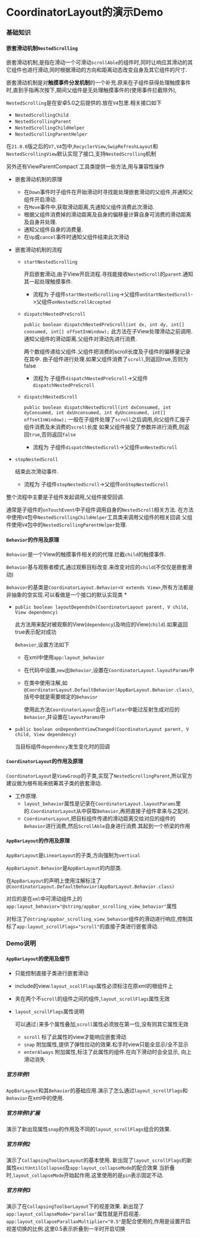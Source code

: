 # CoordinatorLayout的演示Demo

### 基础知识
#### 嵌套滑动机制`NestedScrolling`
嵌套滑动机制,是指在滑动一个可滑动`scrollAble`的组件时,同时让响应其滑动的其它组件也进行滑动,同时根据滑动的方向和距离动态改变自身及其它组件的尺寸.

嵌套滑动机制是对**触摸事件分发机制**的一个补充.原来在子组件获得处理触摸事件时,直到手指再次按下,期间父组件是无处理触摸事件的(使用事件拦截除外),

`NestedScrolling`是在安卓5.0之后提供的.放在`V4`包里.相关接口如下
* `NestedScrollingChild`
* `NestedScrollingParent`
* `NestedScrollingChildHelper`
* `NestedScrollingParentHelper`

在`21.0.0`版之后的`V7,V4`包中,`RecyclerView`,`SwipRefreshLayout`和`NestedScrollingView`默认实现了接口,支持`NestedScrolling`机制

另外还有ViewParentCompact`工具类提供一些方法,用与兼容性操作

* 嵌套滑动机制的原理

    * 在`Down`事件时子组件在开始滑动时寻找能处理嵌套滑动的父组件,并通知父组件开启滑动.
    * 在`Move`事件中,获取滑动距离,先通知父组件消费此次滑动.
    * 根据父组件消费掉的滑动距离及自身的偏移量计算自身可消费的滑动距离及自身并处理.
    * 通知父组件自身的消费量.
    * 在`Up`或`cancel`事件时通知父组件结束此次滑动
* 嵌套滑动机制的流程
    * `startNestedScrolling`

        开启嵌套滑动,由子View开启流程.寻找能接收`NestedScroll`的`parent`.通知其一起处理触摸事件.
        * 流程为 子组件`startNestedScrolling`->父组件`onStartNestedScroll`->父组件`onNestedScrollAccepted`
    * `dispatchNestedPreScroll`

        `public boolean dispatchNestedPreScroll(int dx, int dy, int[] consumed, int[] offsetInWindow);`
       此方法在子View处理滑动之前调用.通知父组件的滑动距离.父组件对滑动先进行消费.

        两个数组传递给父组件.父组件把消费的scroll长度及子组件的偏移量记录在其中.
        由子组件进行处理.如果父组件消费了`scroll`,则返回true,否则为false
        * 流程为 子组件`dispatchNestedPreScroll`->父组件`dispatchNestedPreScroll`
    * `dispatchNestedScroll`

        `public boolean dispatchNestedScroll(int dxConsumed, int dyConsumed,
                     int dxUnconsumed, int dyUnconsumed, int[] offsetInWindow);`
       一般在子组件处理了`scroll`之后调用,向父组件汇报子组件消费及未消费的`scroll`长度
      如果父组件接受了参数并进行消费,则返回`true`,否则返回`false`
      * 流程为 子组件`dispatchNestedScroll`->父组件`onNestedScroll`
*   `stopNestedScroll`

       结束此次滑动事件.
       * 流程为 子组件`stopNestedScroll`->父组件`onStopNestedScroll`

整个流程中主要是子组件发起调用,父组件接受回调.

通常是子组件的`onTouchEvent`中子组件调用自身的`NestedScroll`相关方法.
在方法中使用`V4`包中`NestedScrollingChildHelper`工具类来调用父组件的相关回调
父组件使用`V4`包中的`NestedScrollingParentHelper`处理.

#### `Behavior`的作用及原理
`Behavior`是一个View的触摸事件相关的的代理.拦截`child`的触摸事件.

`Behavior`基与观察者模式,通过观察目标改变.来改变对应的`child`(不仅仅是嵌套滑动)

`Behavior`的基类是`CoordinatorLayout.Behavior<V extends View>`,所有方法都是非抽象的空实现.可以看做是一个接口的默认实现类
*
* `public boolean layoutDependsOn(CoordinatorLayout parent, V child, View dependency)`

    此方法用来配对被观察的View(`dependency`)及响应的View(`child`).如果返回true表示配对成功

    `Behavior`,设置方法如下
    * 在xml中使用`app:layout_behavior`
    * 在代码中设置,`new`出`Behavior`,设置在`CoordinatorLayout.layoutParams`中
    * 在类中使用注解,如`@CoordinatorLayout.DefaultBehavior(AppBarLayout.Behavior.class)`,括号中就是需要绑定的`Behavior`

        使用此方法`CoordinatorLayout`会在`inflater`中能过反射生成对应的`Behavior`,并设置在`layoutParams`中
* `public boolean onDependentViewChanged(CoordinatorLayout parent, V child, View dependency)`

    当目标组件`dependency`发生变化时的回调

#### `CoordinatorLayout`的作用及原理
`CoordinatorLayout`是`ViewGroup`的子类,实现了`NestedScrollingParent`,所以官方建议做为根布局来统筹其子类的嵌套滑动.
* 工作原理.
    * `layout_behavior`属性是记录在`CoordinatorLayout.layoutParams`里的.`CoordinatorLayout`从中获取`Behavior`,再把直接子组件拿来与之配对.
    *  `CoordinatorLayout`,把目标组件传递的滑动距离交给对应的组件的`Behavior`进行消费,然后`ScrollAble`自身进行消费.其起到一个桥梁的作用

#### `AppBarLayout`的作用及原理
`AppBarLayout`是`LinearLayout`的子类,方向强制为`vertical`

`AppBarLayout.Behavior`是`AppBarLayout`的内部类.

在`AppBarLayout`的声明上使用注解标注了`@CoordinatorLayout.DefaultBehavior(AppBarLayout.Behavior.class)`

对应的是在`xml`中可滑动组件上的`app:layout_behavior="@string/appbar_scrolling_view_behavior"`属性

对标注了`@string/appbar_scrolling_view_behavior`组件的滑动进行响应,控制其标了`app:layout_scrollFlags="scroll"`的直接子类进行嵌套滑动.
### Demo说明
#### `AppBarLayout`的使用及细节
* 只能控制直接子类进行嵌套滑动
* include的view.`layout_scollFlags`属性必须标注在原xml的根组件上
* 夹在两个不`scroll`的组件之间的组件,`layout_scrollFlags`属性无效
* `layout_scrollFlags`属性说明

    可以通过`|`来多个属性叠加,`scroll`属性必须放在第一位,没有则其它属性无效
    * `scroll` 标了此属性的view才能响应嵌套滑动
    * `snap` 附加属性,提供了弹性拉动的效果.松手时view只能全显示/全不显示
    * `enterAlways` 附加属性,标注了此属性的组件.在向下滑动时会全显示,
    向上滑动消失

##### 官方样例1

`AppBarLayout`和其`Behavior`的基础应用.演示了怎么通过`layout_scrollFlags`和`Behavior`在xml中的使用.

##### 官方样例1扩展

演示了新出现属性`snap`的作用及不同的`layout_scrollFlags`组合的效果.

##### 官方样例2

演示了`CollapsingToolbarLayout`的基本使用.
新出现了`layout_scrollFlags`的新属性`exitUntilCollapsed`及`app:layout_collapseMode`的配合效果
当折叠时,`layout_collapseMode`开始起作用.这里使用的是`pin`表示固定不动.

##### 官方样例3

演示了在`CollapsingToolbarLayout`下的视差效果.
新出现了`app:layout_collapseMode="parallax"`属性就是开启视差.
`app:layout_collapseParallaxMultiplier="0.5"`是配合使用的,作用是设置开启视差切换的比例.这里0.5表示折叠到一半时开启切换
